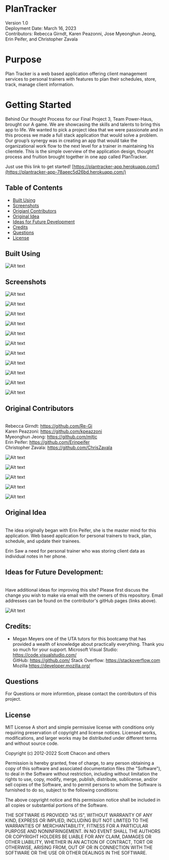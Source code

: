 # PlanTracker

Version 1.0 \
Deployment Date: March 16, 2023  \
Contributors: Rebecca Girndt, Karen Peazonni, Jose Myeonghun Jeong, Erin Peifer, and Christopher Zavala



# Purpose

Plan Tracker is a web based application offering client management services to personal trainers  with features to plan their  schedules, store, track, manage client information. 


# Getting Started

Behind Our thought Process for our Final Project 3, Team Power-Haus,  brought our A game. We are showcasing the skills and talents to bring this app to life. We wanted to pick a project idea that we were passionate and in this process we made a full stack application that would solve a problem. Our group’s synergy was in creating an app that would take the organizational work flow to the next level for a trainer in maintaining his clientele. This is the simple overview of the application design, thought process and fruition brought together in one app called PlanTracker. 

Just use this link to get started! [https://plantracker-app.herokuapp.com/](https://plantracker-app-78aeec5d26bd.herokuapp.com/)


## Table of Contents  
  * [Built Using](#builtusing)
  * [Screenshots](#screenshots)
  * [Origianl Contributors](#origianlcontributors)
  * [Original Idea](#originalidea)
  * [Ideas for Future Development](#ideasforfuturedevelopment)
  * [Credits](#credits)
  * [Questions](#questions)
  * [License](#license)


## Built Using

![Alt text](client/src/assets/Technologies%20used.png)


## Screenshots

![Alt text](client/src/assets/homepage1.png)

![Alt text](client/src/assets/homepage2.png)

![Alt text](client/src/assets/login.png)

![Alt text](client/src/assets/dashboard.png)

![Alt text](client/src/assets/single%20client.png)

![Alt text](client/src/assets/update%20client.png)

![Alt text](client/src/assets/schedule%20appt.png)

![Alt text](client/src/assets/add%20workout.png)

![Alt text](client/src/assets/workout%20added.png)

![Alt text](client/src/assets/all%20clients.png)

![Alt text](client/src/assets/full%20schedule.png)




## Original Contributors
 \
Rebecca Girndt: <https://github.com/Re-Gi> \
Karen Peazzoni: https://github.com/kpeazzoni \
Myeonghun Jeong: https://github.com/mjtic \
Erin Peifer: https://github.com/Erinpeifer \
Christopher Zavala: <https://github.com/ChrisZavala> 

![Alt text](client/src/assets/Rebecca.png)

![Alt text](client/src/assets/karen.png)

![Alt text](client/src/assets/MJ.png)

![Alt text](client/src/assets/Erin.png)

![Alt text](client/src/assets/Chris.png)

## Original Idea

\
The idea originally began with Erin Peifer, she is the master mind for this application. 
Web based application for personal trainers to track, plan, schedule, and update their trainees.

Erin Saw a need for personal trainer who was storing client data as individual notes in her phone. 


## Ideas for Future Development:
\
Have additional ideas for improving this site? Please first discuss the change you wish to make via email with the owners of this repository. Email addresses can be found on the contributor's gitHub pages (links above).

![Alt text](client/src/assets/future%20dev.png)

## Credits:
- Megan Meyers one of the UTA tutors for this bootcamp that has provided a wealth of knowledge about practically everything. Thank you so much for your support. 
Microsoft Visual Studio: <https://code.visualstudio.com/> \
GitHub: <https://github.com/>
Stack Overflow: https://stackoverflow.com
Mozilla https://developer.mozilla.org/

## Questions

For Questions or more informtion, please contact the contributors of this project. 

## License

MIT License A short and simple permissive license with conditions only requiring preservation of copyright and license notices. Licensed works, modifications, and larger works may be distributed under different terms and without source code.

Copyright (c) 2012-2022 Scott Chacon and others

Permission is hereby granted, free of charge, to any person obtaining a copy of this software and associated documentation files (the "Software"), to deal in the Software without restriction, including without limitation the rights to use, copy, modify, merge, publish, distribute, sublicense, and/or sell copies of the Software, and to permit persons to whom the Software is furnished to do so, subject to the following conditions:

The above copyright notice and this permission notice shall be included in all copies or substantial portions of the Software.

THE SOFTWARE IS PROVIDED "AS IS", WITHOUT WARRANTY OF ANY KIND, EXPRESS OR IMPLIED, INCLUDING BUT NOT LIMITED TO THE WARRANTIES OF MERCHANTABILITY, FITNESS FOR A PARTICULAR PURPOSE AND NONINFRINGEMENT. IN NO EVENT SHALL THE AUTHORS OR COPYRIGHT HOLDERS BE LIABLE FOR ANY CLAIM, DAMAGES OR OTHER LIABILITY, WHETHER IN AN ACTION OF CONTRACT, TORT OR OTHERWISE, ARISING FROM, OUT OF OR IN CONNECTION WITH THE SOFTWARE OR THE USE OR OTHER DEALINGS IN THE SOFTWARE.

